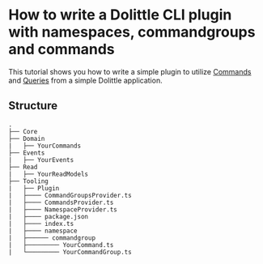 # How to write a Dolittle CLI plugin with namespaces, commandgroups and commands

This tutorial shows you how to write a simple plugin to utilize [Commands](https://dolittle.io/runtime/runtime/command/about_commands/) and [Queries](https://dolittle.io/runtime/runtime/read/query/) from a simple Dolittle application.

## Structure
```
.
├── Core
├── Domain
|   ├── YourCommands
├── Events
|   ├── YourEvents
├── Read
|   ├── YourReadModels
├── Tooling
|   ├── Plugin
|   ├──── CommandGroupsProvider.ts
|   ├──── CommandsProvider.ts
|   ├──── NamespaceProvider.ts
|   ├──── package.json
|   ├──── index.ts
|   ├──── namespace
|   ├────── commandgroup
|   ├───────── YourCommand.ts
|   └───────── YourCommandGroup.ts
```


